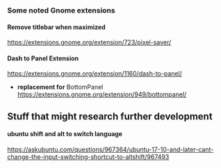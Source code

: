### Some noted Gnome extensions
#### Remove titlebar when maximized
https://extensions.gnome.org/extension/723/pixel-saver/

#### Dash to Panel Extension
https://extensions.gnome.org/extension/1160/dash-to-panel/
* **replacement for** BottomPanel https://extensions.gnome.org/extension/949/bottompanel/







## Stuff that might research further development
#### ubuntu shift and alt to switch language


https://askubuntu.com/questions/967364/ubuntu-17-10-and-later-cant-change-the-input-switching-shortcut-to-altshift/967493
